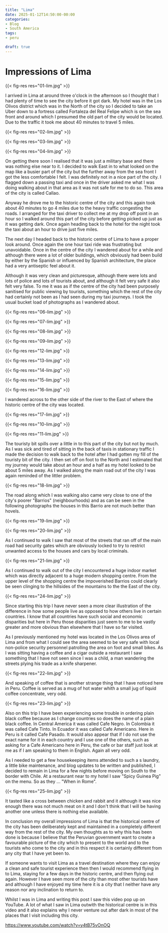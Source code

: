 ```yaml
---
title: "Lima"
date: 2025-01-12T14:50:00-00:00
categories:
- Blog
- South America
tags:
- peru

draft: true
---
```


# Impressions of Lima

{{< fig-res res="01-lim.jpg" >}}

I arrived in Lima at around three o'clock in the afternoon so I thought that I had plenty of time to see the city before it got dark. My hotel was in the Los Olivos district which was in the North of the city so I decided to take an Uber down to a fortress called Fortaleza del Real Felipe which is on the sea front and around which I presumed the old part of the city would be located. Due to the traffic it took me about 40 minutes to travel 5 miles.

{{< fig-res res="02-lim.jpg" >}}

{{< fig-res res="03-lim.jpg" >}}

{{< fig-res res="04-lim.jpg" >}}

On getting there soon I realised that it was just a military base and there was nothing else near to it. I decided to walk East in to what looked on the map like a busier part of the city but the further away from the sea front I got the less comfortable I felt. I was definitely not in a nice part of the city. I flagged down a passing taxi and once in the driver asked me what I was doing walking about in that area as it was not safe for me to do so. This area of the city is called Callao.

Anyway he drove me to the historic centre of the city and this again took about 40 minutes to go 4 miles due to the heavy traffic congesting the roads. I arranged for the taxi driver to collect me at my drop off point in an hour so I walked around this part of the city before getting picked up just as it was getting dark. Once again heading back to the hotel for the night took the taxi about an hour to drive just five miles.

The next day I headed back to the historic centre of Lima to have a proper look around. Once again the one hour taxi ride was frustrating but unavoidable. Once in the centre of the city I wandered about for a while and although there were a lot of older buildings, which obviously had been build by either by the Spanish or influenced by Spanish architecture, the place had a very antiseptic feel about it. 

Although it was very clean and picturesque, although there were lots and lots of police and lots of tourists about, and although it felt very safe it also felt very false. To me it was as if the centre of the city had been purposely sanitised for public viewing by tourists, something which the rest of the city had certainly not been as I had seen during my taxi journeys. I took the usual bucket load of photographs as I wandered about.

{{< fig-res res="06-lim.jpg" >}}

{{< fig-res res="07-lim.jpg" >}}

{{< fig-res res="08-lim.jpg" >}}

{{< fig-res res="09-lim.jpg" >}}

{{< fig-res res="12-lim.jpg" >}}

{{< fig-res res="13-lim.jpg" >}}

{{< fig-res res="14-lim.jpg" >}}

{{< fig-res res="15-lim.jpg" >}}

{{< fig-res res="16-lim.jpg" >}}

I wandered across to the other side of the river to the East of where the historic centre of the city was located. 

{{< fig-res res="17-lim.jpg" >}}

{{< fig-res res="10-lim.jpg" >}}

{{< fig-res res="11-lim.jpg" >}}

The touristy bit spills over a little in to this part of the city but not by much. As I was sick and tired of sitting in the back of taxis in stationary traffic I made the decision to walk back to the hotel after I had gotten my fill of the touristy bit of the city. I then set off on foot to the North and I estimated that my journey would take about an hour and a half as my hotel looked to be about 5 miles away. As I walked along the main road out of the city I was again reminded of the littler problem. 

{{< fig-res res="18-lim.jpg" >}}

The road along which I was walking also came very close to one of the city's poorer "Barrios" (neighbourhoods) and as can be seen in the following photographs the houses in this Barrio are not much better than hovels.

{{< fig-res res="19-lim.jpg" >}}

{{< fig-res res="20-lim.jpg" >}}

As I continued to walk I saw that most of the streets that ran off of the main road had security gates which are obviously locked to try to restrict unwanted access to the houses and cars by local criminals.

{{< fig-res res="21-lim.jpg" >}}

As I continued to walk out of the city I encountered a huge indoor market which was directly adjacent to a huge modern shopping centre. From the upper level of the shopping centre the impoverished Barrios could clearly be seen clinging to the hillsides of the mountains to the the East of the city.

{{< fig-res res="24-lim.jpg" >}}

Since starting this trip I have never seen a more clear illustration of the difference in how some people live as opposed to how others live in certain countries. I know that all countries have such social and economic disparities but here in Peru those disparities just seem to me to be vastly greater and more obvious than elsewhere that I have so far visited. 

As I previously mentioned my hotel was located in the Los Olivos area of Lima and from what I could see the area seemed to be very safe with local non-police security personnel patrolling the area on foot and small bikes. As I was sitting having a coffee and a cigar outside a restaurant I saw something that I have not seen since I was a child, a man wandering the streets plying his trade as a knife sharpener.

{{< fig-res res="22-lim.jpg" >}}

And speaking of coffee that is another strange thing that I have noticed here in Peru. Coffee is served as a mug of hot water whith a small jug of liquid coffee concentrate, very odd.

{{< fig-res res="23-lim.jpg" >}}

Also on this trip I have been experiencing some trouble in ordering plain black coffee because as I change countries so does the name of a plain black coffee. In Central America it was called Cafe Negro. In Colombia it was called Cafe Tinto. In Ecuador it was called Cafe Americano. Here in Peru is it called Cafe Pasado. It would also appear that if I do not use the exact name for it in each country and I use one of the others, such as asking for a Cafe Americano here in Peru, the cafe or bar staff just look at me as if I am speaking to them in English. Again all very odd.

As I needed to get a few housekeeping items attended to such a s laundry, a little bike maintenance, and blog updates to be written and published, I decided to remain in Lima for a few nights before moving on South to the border with Chile. At a restaurant near to my hotel I saw "Spicy Guinea Pig" on the menu. So as they ... "When in Rome".

{{< fig-res res="25-lim.jpg" >}}

It tasted like a cross between chicken and rabbit and it although it was nice enough there was not much meat on it and I don't think that I will be having another one unless there is nothing else available.

In conclusion my overall impressions of Lima is that the historical centre of the city has been deliberately kept and maintained in a completely different way from the rest of the city. My own thoughts as to why this has been done is because I believe that the Peruvian government want to create a favourable picture of the city which to present to the world and to the tourists who come to the city and in this respect it is certainly different from any city that I have yet been to.

If someone wants to visit Lima as a travel destination where they can enjoy a clean and safe tourist experience then then I would recommend flying in to Lima, staying for a few days in the historic centre, and then flying out again. However I have seen more of the  city than most other tourists have and although I have enjoyed my time here it is a city that I neither have any reason nor any inclination to return to.

Whilst I was in Lima and writing this post I saw this video pop up on YouTube. A lot of what I saw in Lima outwith the historical centre is in this video and it also explains why I never venture out after dark in most of the places that I visit including this city.

https://www.youtube.com/watch?v=y4tB75vOnOQ